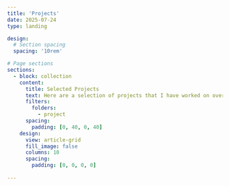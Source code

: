 ```yaml
---
title: 'Projects'
date: 2025-07-24
type: landing

design:
  # Section spacing
  spacing: '10rem'

# Page sections
sections:
  - block: collection
    content:
      title: Selected Projects
      text: Here are a selection of projects that I have worked on over the years.
      filters:
        folders:
          - project
      spacing:
        padding: [0, 40, 0, 40]
    design:
      view: article-grid
      fill_image: false
      columns: 10
      spacing:
        padding: [0, 0, 0, 0]
  
---
```

